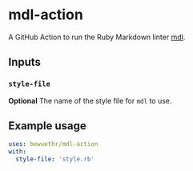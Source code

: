 # mdl-action

A GitHub Action to run the Ruby Markdown linter [mdl][1].

[1]: https://github.com/markdownlint/markdownlint

## Inputs

### `style-file`

**Optional** The name of the style file for `mdl` to use.

## Example usage

```yml
uses: bewuethr/mdl-action
with:
  style-file: 'style.rb'
```
